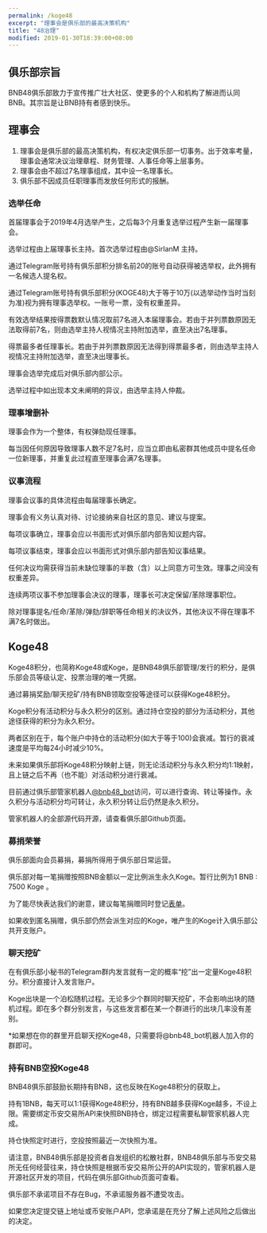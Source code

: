 ```yaml
---
permalink: /koge48
excerpt: "理事会是俱乐部的最高决策机构"
title: "48治理"
modified: 2019-01-30T18:39:00+08:00
---
```

## 俱乐部宗旨
BNB48俱乐部致力于宣传推广壮大社区、使更多的个人和机构了解进而认同BNB。其宗旨是让BNB持有者感到快乐。
## 理事会
1. 理事会是俱乐部的最高决策机构，有权决定俱乐部一切事务。出于效率考量，理事会通常决议治理章程、财务管理、人事任命等上层事务。
1. 理事会由不超过7名理事组成，其中设一名理事长。
1. 俱乐部不因成员任职理事而发放任何形式的报酬。

### 选举任命
首届理事会于2019年4月选举产生，之后每3个月重复选举过程产生新一届理事会。

选举过程由上届理事长主持。首次选举过程由@SirIanM 主持。

通过Telegram账号持有俱乐部积分排名前20的账号自动获得被选举权，此外拥有一名候选人提名权。

通过Telegram账号持有俱乐部积分(KOGE48)大于等于10万(以选举动作当时当刻为准)视为拥有理事选举权。一账号一票，没有权重差异。

有效选举结果按得票数默认情况取前7名进入本届理事会。若由于并列票数原因无法取得前7名，则由选举主持人视情况主持附加选举，直至决出7名理事。

得票最多者任理事长。若由于并列票数原因无法得到得票最多者，则由选举主持人视情况主持附加选举，直至决出理事长。

理事会选举完成后对俱乐部内部公示。

选举过程中如出现本文未阐明的异议，由选举主持人仲裁。

### 理事增删补
理事会作为一个整体，有权弹劾现任理事。

每当因任何原因导致理事人数不足7名时，应当立即由私密群其他成员中提名任命一位新理事，并重复此过程直至理事会满7名理事。

### 议事流程
理事会议事的具体流程由每届理事长确定。

理事会有义务认真对待、讨论接纳来自社区的意见、建议与提案。

每项议事确立，理事会应以书面形式对俱乐部内部告知议题内容。

每项议事结束，理事会应以书面形式对俱乐部内部告知议事结果。

任何决议均需获得当前未缺位理事的半数（含）以上同意方可生效。理事之间没有权重差异。

连续两项议事不参加理事会决议的理事，理事长可决定保留/革除理事职位。

除对理事提名/任命/革除/弹劾/辞职等任命相关的决议外，其他决议不得在理事不满7名时做出。

## Koge48
Koge48积分，也简称Koge48或Koge，是BNB48俱乐部管理/发行的积分，是俱乐部会员等级认定、投票治理的唯一凭据。

通过募捐奖励/聊天挖矿/持有BNB领取空投等途径可以获得Koge48积分。

Koge积分有活动积分与永久积分的区别。通过持仓空投的部分为活动积分，其他途径获得的积分为永久积分。

两者区别在于，每个账户中持仓的活动积分(如大于等于100)会衰减。暂行的衰减速度是平均每24小时减少10%。

未来如果俱乐部将Koge48积分映射上链，则无论活动积分与永久积分均1:1映射，且上链之后不再（也不能）对活动积分进行衰减。

目前通过俱乐部管家机器人[@bnb48_bot](https://t.me/bnb48_bot)访问，可以进行查询、转让等操作。永久积分与活动积分均可转让，永久积分转让后仍然是永久积分。

管家机器人的全部源代码开源，请查看俱乐部Github页面。

### 募捐荣誉
俱乐部面向会员募捐，募捐所得用于俱乐部日常运营。

俱乐部对每一笔捐赠按照BNB金额以一定比例派生永久Koge。暂行比例为1 BNB : 7500 Koge 。

为了能尽快表达我们的谢意，建议每笔捐赠同时登记[表单](http://bnb48club.mikecrm.com/c3iNLGn)。

如果收到匿名捐赠，俱乐部仍然会派生对应的Koge，唯产生的Koge计入俱乐部公共开支账户。

### 聊天挖矿
在有俱乐部小秘书的Telegram群内发言就有一定的概率“挖”出一定量Koge48积分。积分直接计入发言账户。

Koge出块是一个泊松随机过程。无论多少个群同时聊天挖矿，不会影响出块的随机过程。即在多个群分别发言，与这些发言都在某一个群进行的出块几率没有差别。

\*如果想在你的群里开启聊天挖Koge48，只需要将@bnb48_bot机器人加入你的群即可。

### 持有BNB空投Koge48
BNB48俱乐部鼓励长期持有BNB，这也反映在Koge48积分的获取上。

持有1BNB，每天可以1:1获得Koge48积分，持有BNB越多获得Koge越多，不设上限。需要绑定币安交易所API来快照BNB持仓，绑定过程需要私聊管家机器人完成。

持仓快照定时进行，空投按照最近一次快照为准。

请注意，BNB48俱乐部是投资者自发组织的松散社群，BNB48俱乐部与币安交易所无任何经营往来，持仓快照是根据币安交易所公开的API实现的，管家机器人是开源社区开发的项目，代码在俱乐部Github页面可查看。

俱乐部不承诺项目不存在Bug，不承诺服务器不遭受攻击。

如果您决定提交链上地址或币安账户API，您承诺是在充分了解上述风险之后做出的决定。

